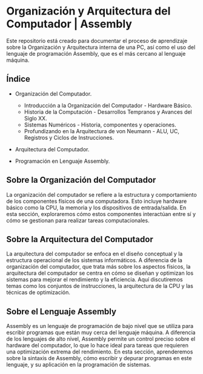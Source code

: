 # Organización y Arquitectura del Computador | Assembly 

Este repositorio está creado para documentar el proceso de aprendizaje sobre la Organización y Arquitectura interna de una PC, así como el uso del lenguaje de programación Assembly, que es el más cercano al lenguaje máquina.

## Índice

- Organización del Computador.
    - Introducción a la Organización del Computador - Hardware Básico.
    - Historia de la Computación - Desarrollos Tempranos y Avances del Siglo XX.
    - Sistemas Numéricos - Historia, componentes y operaciones.
    - Profundizando en la Arquitectura de von Neumann - ALU, UC, Registros y Ciclos de Instrucciones.

- Arquitectura del Computador.

- Programación en Lenguaje Assembly.

## Sobre la Organización del Computador

La organización del computador se refiere a la estructura y comportamiento de los componentes físicos de una computadora. Esto incluye hardware básico como la CPU, la memoria y los dispositivos de entrada/salida. En esta sección, exploraremos cómo estos componentes interactúan entre sí y cómo se gestionan para realizar tareas computacionales.

## Sobre la Arquitectura del Computador

La arquitectura del computador se enfoca en el diseño conceptual y la estructura operacional de los sistemas informáticos. A diferencia de la organización del computador, que trata más sobre los aspectos físicos, la arquitectura del computador se centra en cómo se diseñan y optimizan los sistemas para mejorar el rendimiento y la eficiencia. Aquí discutiremos temas como los conjuntos de instrucciones, la arquitectura de la CPU y las técnicas de optimización.

## Sobre el Lenguaje Assembly 

Assembly es un lenguaje de programación de bajo nivel que se utiliza para escribir programas que están muy cerca del lenguaje máquina. A diferencia de los lenguajes de alto nivel, Assembly permite un control preciso sobre el hardware del computador, lo que lo hace ideal para tareas que requieren una optimización extrema del rendimiento. En esta sección, aprenderemos sobre la sintaxis de Assembly, cómo escribir y depurar programas en este lenguaje, y su aplicación en la programación de sistemas.